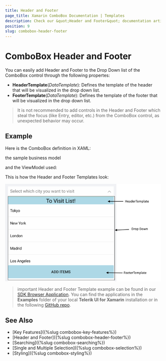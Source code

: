 ```yaml
---
title: Header and Footer
page_title: Xamarin ComboBox Documentation | Templates
description: Check our &quot;Header and Footer&quot; documentation article for Telerik ComboBox for Xamarin control.
position: 9
slug: combobox-header-footer
---
```


# ComboBox Header and Footer 

You can easily add Header and Footer to the Drop Down list of the ComboBox control through the following propertes:

* **HeaderTemplate**(*DataTemplate*): Defines the template of the header that will be visualized in the drop down list.
* **FooterTemplate**(*DataTemplate*): Defines the template of the footer that will be visualized in the drop down list.

> It is not recommended to add controls in the Header and Footer which steal the focus (like Entry, editor, etc.) from the ComboBox control, as unexpected behavior may occur. 

## Example 

Here is the ComboBox definition in XAML:

<snippet id='combobox-header-footer-template'/>

the sample business model

<snippet id='combobox-city-businessmodel'/>

and the ViewModel used:

<snippet id='comobobox-editing-viewmodel'/>

This is how the Header and Footer Templates look: 

![ComboBox Header Footer Templates](images/combobox-header-footer.png)

>important Header and Footer Template example can be found in our [SDK Browser Application](developer-focused-examples). You can find the applications in the **Examples** folder of your local **Telerik UI for Xamarin** installation or in the following [GitHub repo](https://github.com/telerik/xamarin-forms-sdk).

## See Also

- [Key Features]({%slug combobox-key-features%})
- [Header and Footer]({%slug combobox-header-footer%})
- [Searching]({%slug combobox-searching%})
- [Single and Multiple Selection]({%slug combobox-selection%})
- [Styling]({%slug combobox-styling%})
